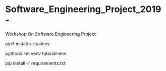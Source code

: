 # Software_Engineering_Project_2019-
Workshop On Software Engineering Project 


pip3 install virtualenv

python3 -m venv tutorial-env

pip install -r requirements.txt